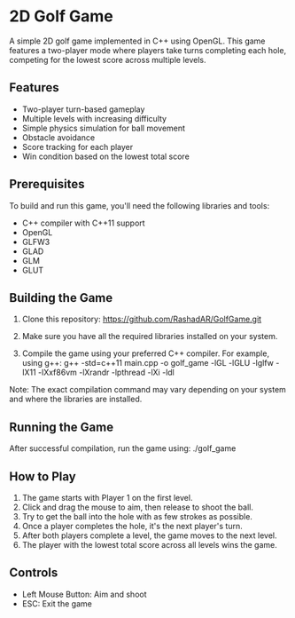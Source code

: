# 2D Golf Game

A simple 2D golf game implemented in C++ using OpenGL. This game features a two-player mode where players take turns completing each hole, competing for the lowest score across multiple levels.

## Features

- Two-player turn-based gameplay
- Multiple levels with increasing difficulty
- Simple physics simulation for ball movement
- Obstacle avoidance
- Score tracking for each player
- Win condition based on the lowest total score

## Prerequisites

To build and run this game, you'll need the following libraries and tools:

- C++ compiler with C++11 support
- OpenGL
- GLFW3
- GLAD
- GLM
- GLUT

## Building the Game

1. Clone this repository:
https://github.com/RashadAR/GolfGame.git

2. Make sure you have all the required libraries installed on your system.

3. Compile the game using your preferred C++ compiler. For example, using g++:
   g++ -std=c++11 main.cpp -o golf_game -lGL -lGLU -lglfw -lX11 -lXxf86vm -lXrandr -lpthread -lXi -ldl

   
Note: The exact compilation command may vary depending on your system and where the libraries are installed.

## Running the Game

After successful compilation, run the game using:
./golf_game

## How to Play

1. The game starts with Player 1 on the first level.
2. Click and drag the mouse to aim, then release to shoot the ball.
3. Try to get the ball into the hole with as few strokes as possible.
4. Once a player completes the hole, it's the next player's turn.
5. After both players complete a level, the game moves to the next level.
6. The player with the lowest total score across all levels wins the game.

## Controls

- Left Mouse Button: Aim and shoot
- ESC: Exit the game
